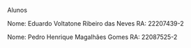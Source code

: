 Alunos

Nome: Eduardo Voltatone Ribeiro das Neves RA: 22207439-2

Nome: Pedro Henrique Magalhães Gomes RA: 22087525-2
